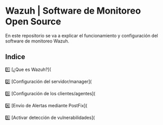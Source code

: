 # Wazuh | Software de Monitoreo Open Source
En este repositorio se va a explicar el funcionamiento y configuración del software de monitoreo Wazuh.

## Indice
:one: [¿Que es Wazuh?](

:two: [Configuración del servidor/manager](

:three: [Configuración de los clientes/agentes](

:four: [Envío de Alertas mediante PostFix](

:five: [Activar detección de vulnerabilidades](
